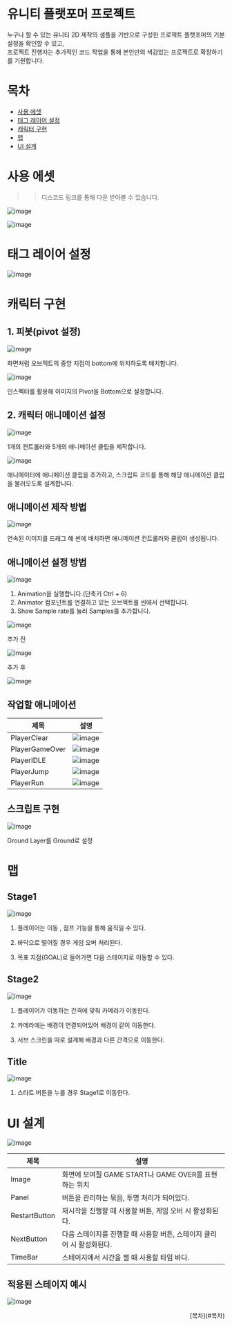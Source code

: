 # 유니티 플랫포머 프로젝트

누구나 할 수 있는 유니티 2D 제작의 샘플을 기반으로 구성한 프로젝트
플랫포머의 기본 설정을 확인할 수 있고, <br>프로젝트 진행자는 추가적인 코드 작업을 통해
본인만의 색감있는 프로젝트로 확장하기를 기원합니다.

# 목차

- [사용 에셋](#사용-에셋)
- [태그 레이어 설정](#태그-레이어-설정)
- [캐릭터 구현](#캐릭터-구현)
- [맵](#맵)
- [UI 설계](#UI-설계)

# 사용 에셋
>> 디스코드 링크를 통해 다운 받아볼 수 있습니다.

![image](https://github.com/user-attachments/assets/8e988f32-e081-4bdf-be22-238038083545)

![image](https://github.com/user-attachments/assets/764065b1-eb21-49e3-99e1-301064ffeb36)


# 태그 레이어 설정
![image](https://github.com/user-attachments/assets/d97e4805-075e-41ad-ae77-f76cd3a9974a)



# 캐릭터 구현

## 1. 피봇(pivot 설정)

 ![image](https://github.com/user-attachments/assets/c4861a21-17bd-4445-be6d-736d14ec1451)
 
화면처럼 오브젝트의 중앙 지점이 bottom에 위치하도록 배치합니다.

![image](https://github.com/user-attachments/assets/9c7006bf-794f-4e8f-837d-a311c48fd35b)

인스펙터를 활용해 이미지의 Pivot을 Bottom으로 설정합니다.

## 2. 캐릭터 애니메이션 설정
   
![image](https://github.com/user-attachments/assets/53030ced-bf4e-4a55-a8b3-da0a83bb1089)

1개의 컨트롤러와 5개의 애니메이션 클립을 제작합니다.

![image](https://github.com/user-attachments/assets/92c38329-3a3c-4869-8f01-db0b9bf2b4a1)

애니메이터에 애니메이션 클립을 추가하고, 스크립트 코드를 통해 해당 애니메이션 클립을 불러오도록 설계합니다.

## 애니메이션 제작 방법

![image](https://github.com/user-attachments/assets/652fd2f8-e973-4703-a4f1-ce7967e3db25)

연속된 이미지를 드래그 해 씬에 배치하면 애니메이션 컨트롤러와 클립이 생성됩니다.


## 애니메이션 설정 방법

![image](https://github.com/user-attachments/assets/f8ad8ff3-53d1-478c-a777-7104bdd41e7f)

1. Animation을 실행합니다.(단축키 Ctrl + 6)
2. Animator 컴포넌트를 연결하고 있는 오브젝트를 씬에서 선택합니다.
3. Show Sample rate를 눌러 Samples를 추가합니다.

![image](https://github.com/user-attachments/assets/c96ddbb9-78d6-40ea-8b40-b751ff7c7a9c)

추가 전

![image](https://github.com/user-attachments/assets/115c9219-8208-407a-a387-d61f534a7e46)


추가 후

![image](https://github.com/user-attachments/assets/22896b9f-81ba-469a-8b3f-fd565d52c550)


## 작업할 애니메이션

|제목|설명|
|-----|----------------------------|
|PlayerClear|![image](https://github.com/user-attachments/assets/bfaaf856-44b3-4e87-9d0d-d7f204ed00db)|
|PlayerGameOver|![image](https://github.com/user-attachments/assets/5100fc81-168c-4ce8-9ef1-d4b8245cb4ad)|
|PlayerIDLE|![image](https://github.com/user-attachments/assets/6120054f-20b4-40e8-ad41-108983f1fcdf)|
|PlayerJump|![image](https://github.com/user-attachments/assets/1ab5771a-9f0f-49aa-be5a-f8cf42a05c93)|
|PlayerRun|![image](https://github.com/user-attachments/assets/5528d82c-0179-42ee-b1fe-53ab7e7baebd)|


## 스크립트 구현
![image](https://github.com/user-attachments/assets/1136ba72-f717-499a-bfac-81a500aae53a)

Ground Layer를 Ground로 설정


# 맵

## Stage1
   ![image](https://github.com/user-attachments/assets/f1c40ed0-6f2b-45c3-914e-e0b64bc1b230)

1. 플레이어는 이동 , 점프 기능을 통해 움직일 수 있다.

2.  바닥으로 떨어질 경우 게임 오버 처리된다.

3.  목표 지점(GOAL)로 들어가면 다음 스테이지로 이동할 수 있다.


## Stage2
 ![image](https://github.com/user-attachments/assets/e402a920-4c05-4eed-91ed-f84933719f8a)

1. 플레이어가 이동하는 간격에 맞춰 카메라가 이동한다.

2. 카메라에는 배경이 연결되어있어 배경이 같이 이동한다.

3. 서브 스크린을 따로 설계해 배경과 다른 간격으로 이동한다.


## Title
![image](https://github.com/user-attachments/assets/a6e2b2da-26dc-4471-902d-40841a57c521)

1. 스타트 버튼을 누를 경우 Stage1로 이동한다.


# UI 설계
 ![image](https://github.com/user-attachments/assets/9780d931-24eb-4821-aec1-925af6d4ca31)

|제목|설명|
|-----|-----------------|
|Image|화면에 보여질 GAME START나 GAME OVER를 표현하는 위치|
|Panel|버튼을 관리하는 묶음, 투명 처리가 되어있다.|
|RestartButton|재시작을 진행할 때 사용할 버튼, 게임 오버 시 활성화된다.|
|NextButton|다음 스테이지를 진행할 때 사용할 버튼, 스테이지 클리어 시 활성화된다.|
|TimeBar|스테이지에서 시간을 잴 때 사용할 타임 바다.|

## 적용된 스테이지 예시

![image](https://github.com/user-attachments/assets/8c5e77e4-4338-426b-bfa7-e0abc2600db4)

<div style="text-align: right"> [목차](#목차) </div>















